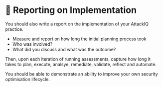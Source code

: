 # 📓 Reporting on Implementation

You should also write a report on the implementation of your AttackIQ practice.

- Measure and report on how long the initial planning process took
- Who was involved?
- What did you discuss and what was the outcome?

Then, upon each iteration of running assessments, capture how long it takes to plan, execute, analsye, remediate, validate, reflect and automate.

You should be able to demonstrate an ability to improve your own security optimisation lifecycle.